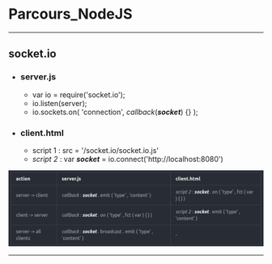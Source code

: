 # Parcours_NodeJS
----------

## socket.io

* ### server.js
  * var io = require('socket.io');
  * io.listen(server);
  * io.sockets.on( 'connection', *callback*(*__socket__*) {} );

* ### client.html
  * script 1 : src = '/socket.io/socket.io.js'
  * *script 2* : var *__socket__* = io.connect('http://localhost:8080')  

![tableau](table_nodejs.png)
_______________

